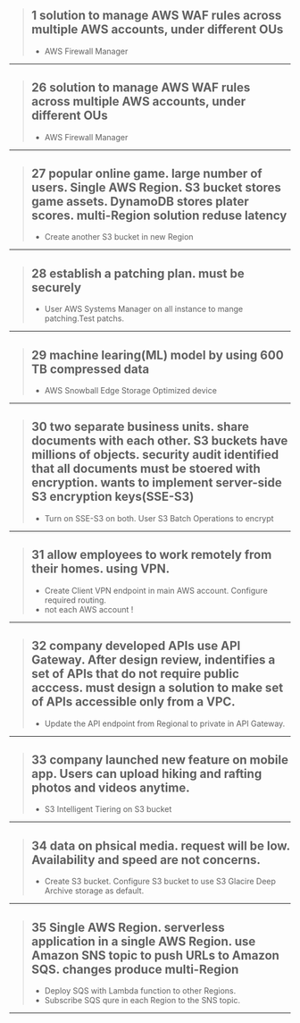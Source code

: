 > ## 1 solution to manage AWS WAF rules across multiple AWS accounts, under different OUs
> * AWS Firewall Manager
----------

> ## 26 solution to manage AWS WAF rules across multiple AWS accounts, under different OUs
> * AWS Firewall Manager
----------

> ## 27 popular online game. large number of users. Single AWS Region. S3 bucket stores game assets. DynamoDB stores plater scores. multi-Region solution reduse latency
> * Create another S3 bucket in new Region
----------

> ## 28 establish a patching plan. must be securely
> * User AWS Systems Manager on all instance to mange patching.Test patchs.
----------

> ## 29 machine learing(ML) model by using 600 TB compressed data
> * AWS Snowball Edge Storage Optimized device
----------

> ## 30 two separate business units. share documents with each other. S3 buckets have millions of objects. security audit identified that all documents must be stoered with encryption. wants to implement server-side S3 encryption keys(SSE-S3)
> * Turn on SSE-S3 on both. User S3 Batch Operations to encrypt
----------

> ## 31 allow employees to work remotely from their homes. using VPN.
> * Create Client VPN endpoint in main AWS account. Configure required routing.
> * not each AWS account !
----------

> ## 32 company developed APIs use API Gateway. After design review, indentifies a set of APIs that do not require public acccess. must design a solution to make set of APIs accessible only from a VPC.
> * Update the API endpoint from Regional to private in API Gateway.
----------

> ## 33 company launched new feature on mobile app. Users can upload hiking and rafting photos and videos anytime.
> * S3 Intelligent Tiering on S3 bucket
----------

> ## 34 data on phsical media. request will be low. Availability and speed  are not concerns.
> * Create S3 bucket. Configure S3 bucket to use S3 Glacire Deep Archive storage as default.
----------

> ## 35 Single AWS Region. serverless application in a single AWS Region. use Amazon SNS topic to push URLs to Amazon SQS. changes produce multi-Region
> * Deploy SQS with Lambda function to other Regions.
> * Subscribe SQS qure in each Region to the SNS topic.
----------

